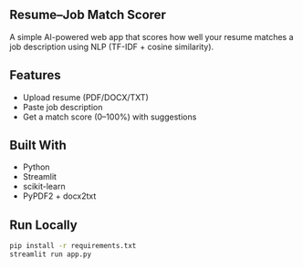 ## Resume–Job Match Scorer

A simple AI-powered web app that scores how well your resume matches a job description using NLP (TF-IDF + cosine similarity).

## Features
- Upload resume (PDF/DOCX/TXT)
- Paste job description
- Get a match score (0–100%) with suggestions

## Built With
- Python
- Streamlit
- scikit-learn
- PyPDF2 + docx2txt

## Run Locally

```bash
pip install -r requirements.txt
streamlit run app.py
